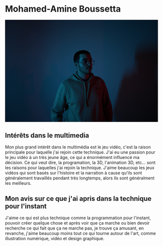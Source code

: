 # Mohamed-Amine Boussetta


![photo](DSC09926.JPG)





## **Intérêts dans le multimedia**
Mon plus grand intérêt dans le multimédia est le jeu vidéo, c'est la raison principale pour laquelle j'ai rejoin cette technique.
J'ai eu une passion pour le jeu vidéo à un très jeune âge, ce qui a énormément influencé ma décision. Ce qui veut dire, la programation, la 3D, l'animation 3D, etc...
sont les raisons pour laquelles j'ai rejoin la technique. J'aime beaucoup les jeux vidéos qui sont basés sur l'histoire et la narration à cause qu'ils sont généralement travaillés pendant très longtemps, alors ils sont généralment les meilleurs.

## Mon avis sur ce que j'ai apris dans la technique pour l'instant

J'aime ce qui est plus technique comme la programmation pour l'instant, pouvoir créer quelque chose et après voir que ça marche ou bien devoir recherche ce qui fait que ça ne marche pas, je trouve ça amusant, en revanche, j'aime beaucoup moins tout ce qui tourne autour de l'art, comme illustration numérique, vidéo et design graphique.
